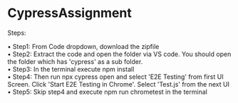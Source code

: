 # CypressAssignment

Steps:<br>

•	Step1: From Code dropdown, download the zipfile<br>
•	Step2: Extract the code and open the folder via VS code. You should open the folder which has 'cypress' as a sub folder.<br>
•	Step3: In the terminal execute npm install<br>
•	Step4: Then run npx cypress open and select 'E2E Testing' from first UI Screen. Click 'Start E2E Testing in Chrome'. Select 'Test.js' from the next UI <br>
•	Step5: Skip step4 and execute npm run chrometest in the terminal<br>

